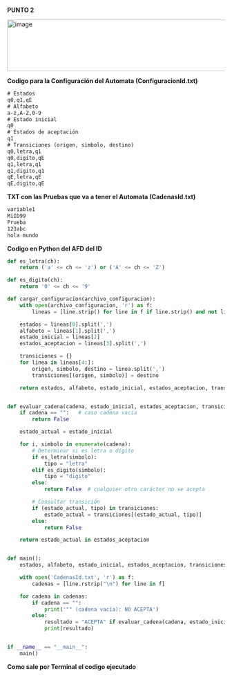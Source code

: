 **PUNTO 2**

<img width="662" height="119" alt="image" src="https://github.com/user-attachments/assets/8be3141d-f3df-4867-af89-6176e803d2ce" />

**Codigo para la Configuración del Automata (ConfiguracionId.txt)**
```txt
# Estados
q0,q1,qE
# Alfabeto
a-z,A-Z,0-9
# Estado inicial
q0
# Estados de aceptación
q1
# Transiciones (origen, simbolo, destino)
q0,letra,q1
q0,digito,qE
q1,letra,q1
q1,digito,q1
qE,letra,qE
qE,digito,qE

```
**TXT con las Pruebas que va a tener el Automata (CadenasId.txt)**
```txt
variable1
MiID99
Prueba
123abc
hola mundo

```
**Codigo en Python del AFD del ID**
```python
def es_letra(ch):
    return ('a' <= ch <= 'z') or ('A' <= ch <= 'Z')

def es_digito(ch):
    return '0' <= ch <= '9'

def cargar_configuracion(archivo_configuracion):
    with open(archivo_configuracion, 'r') as f:
        lineas = [line.strip() for line in f if line.strip() and not line.startswith("#")]

    estados = lineas[0].split(',')
    alfabeto = lineas[1].split(',')
    estado_inicial = lineas[2]
    estados_aceptacion = lineas[3].split(',')

    transiciones = {}
    for linea in lineas[4:]:
        origen, simbolo, destino = linea.split(',')
        transiciones[(origen, simbolo)] = destino

    return estados, alfabeto, estado_inicial, estados_aceptacion, transiciones


def evaluar_cadena(cadena, estado_inicial, estados_aceptacion, transiciones):
    if cadena == "":   # caso cadena vacía
        return False

    estado_actual = estado_inicial

    for i, simbolo in enumerate(cadena):
        # Determinar si es letra o dígito
        if es_letra(simbolo):
            tipo = "letra"
        elif es_digito(simbolo):
            tipo = "digito"
        else:
            return False  # cualquier otro carácter no se acepta

        # Consultar transición
        if (estado_actual, tipo) in transiciones:
            estado_actual = transiciones[(estado_actual, tipo)]
        else:
            return False

    return estado_actual in estados_aceptacion


def main():
    estados, alfabeto, estado_inicial, estados_aceptacion, transiciones = cargar_configuracion('ConfiguracionId.txt')

    with open('CadenasId.txt', 'r') as f:
        cadenas = [line.rstrip("\n") for line in f]

    for cadena in cadenas:
        if cadena == "":
            print('"" (cadena vacía): NO ACEPTA')
        else:
            resultado = "ACEPTA" if evaluar_cadena(cadena, estado_inicial, estados_aceptacion, transiciones) else "NO ACEPTA"
            print(resultado)


if __name__ == "__main__":
    main()

```
**Como sale por Terminal el codigo ejecutado**
